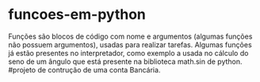 # funcoes-em-python
Funções são blocos de código com nome e argumentos (algumas funções não possuem argumentos), usadas para realizar tarefas. Algumas funções já estão presentes no interpretador, como exemplo a usada no cálculo do seno de um ângulo que está presente na biblioteca math.sin de python. 
#projeto de contrução de uma conta Bancária.
